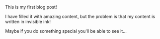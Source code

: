 This is my first blog post!

I have filled it with amazing content, but the problem is that my content is written in invisible ink!

Maybe if you do something special you'll be able to see it...
